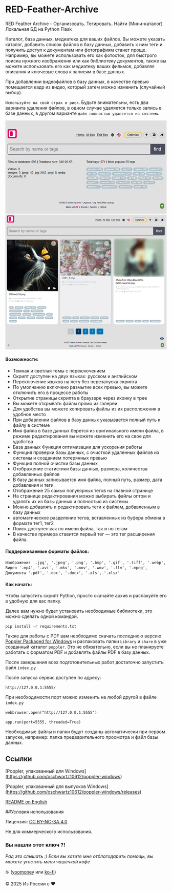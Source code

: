 # RED-Feather-Archive
RED Feather Archive - Организовать. Тегировать. Найти (Мини-каталог) Локальная БД на Python Flask

Каталог, база данных, медиатека для ваших файлов. Вы можете указать каталог, добавить список файлов в базу данных, добавить к ним теги и получить доступ к документам или фотографиям станет проще. Например, вы можете использовать его как фотосток, для быстрого поиска нужного изображения или как библиотеку документов, также вы можете использовать его как медиатеку ваших фильмов, добавляя описания и ключевые слова к записям в базе данных.

При добавлении видеофайлов в базу данных, в качестве превью помещается кадр из видео, который затем можно изменить (случайный выбор).

`Используйте на свой страх и риск`. Будьте внимательны, есть два варианта удаления файлов, в одном случае удаляется только запись в базе данных, в другом варианте `файл полностью удаляется из системы`.

![Светлый скриншот](https://github.com/blyamur/RED-Feather-Archive/blob/main/screen.jpg)
![Светлый скриншот](https://github.com/blyamur/RED-Feather-Archive/blob/main/screen_2.jpg)

#### Возможности:
* Темная и светлая темы с переключением
* Скрипт доступен на двух языках: русском и английском
* Переключение языков на лету без перезапуска скрипта
* По умолчанию включено размытие всех превью, вы можете отключить его в процессе работы
* Открытие страницы скрипта в браузере через иконку в трее
* Вы можете открывать файлы прямо из галереи
* Для удобства вы можете копировать файлы из их расположения в удобное место
* При добавлении файлов в базу данных указывается полный путь к файлу в системе
* Имя файла в базе данных берется из оригинального имени файла, в режиме редактирования вы можете изменить его на свое для удобства
* База данных Функция оптимизации для ускорения работы
* Функция проверки базы данных, с очисткой удаленных файлов из системы и созданием потерянных превью
* Функция полной очистки базы данных
* Отображение статистики базы данных, размера, количества добавленных файлов
* В базу данных записывается имя файла, полный путь, размер, дата добавления и теги.
* Отображение 25 самых популярных тегов на главной странице
* На странице редактирования можно выбирать файлы оптом и удалять их из базы данных и полностью из системы
* Можно добавлять и редактировать теги к файлам, добавленным в базу данных
* автоматическое разделение тегов, вставленных из буфера обмена в формате тег1, тег2
* Поиск доступен как по имени файла, так и по тегам
* В качестве примера ставится первый тег — это тег расширения файла.

#### Поддерживаемые форматы файлов:
```
Изображения '.jpg', '.jpeg', '.png', '.bmp', '.gif', '.tiff', '.webp',
Видео '.mp4', '.avi', '.mkv', '.mov', '.wmv', '.flv', '.mpeg',
Документы '.pdf', '.doc', '.docx', '.xls', '.xlsx'
```

#### Как начать:

Чтобы запустить скрипт Python, просто скачайте архив и распакуйте его в удобную для вас папку.

Далее вам нужно будет установить необходимые библиотеки, это можно сделать одной командой.

```
pip install -r requirements.txt
```
Также для работы с PDF вам необходимо скачать последнюю версию [Poppler Packaged for Windows](https://github.com/oschwartz10612/poppler-windows) и распаковать папки `Library` и `share` в уже созданный каталог `poppler`. Это не обязательно, если вы не планируете работать с форматом PDF и добавлять файлы PDF в базу данных.

После завершения всех подготовительных работ достаточно запустить файл `index.py`

После запуска сервис доступен по адресу:
```
http://127.0.0.1:5555/
```
При необходимости порт можно изменить на любой другой в файле `index.py`
```
webbrowser.open("http://127.0.0.1:5555")
```
```
app.run(port=5555, threaded=True)
```
Необходимые файлы и папки будут созданы автоматически при первом запуске, например: папка предварительного просмотра и файл базы данных.

## Ссылки
 [Poppler, упакованный для Windows] (https://github.com/oschwartz10612/poppler-windows)
 
 [Poppler, упакованный для выпусков Windows] (https://github.com/oschwartz10612/poppler-windows/releases)

 [README on English]( https://github.com/blyamur/RED-Feather-Archive/blob/main/README.md)

##Условия использования

Лицензия: [CC BY-NC-SA 4.0](https://creativecommons.org/licenses/by-nc-sa/4.0/)

Не для коммерческого использования.



### Вы нашли этот ключ ?!

*Рад это слышать :) Если вы хотите мне отблагодарить помощь, вы можете угостить меня чашечкой кофе*

 :coffee: ([yoomoney](https://yoomoney.ru/to/41001158104834) или [ko-fi](https://ko-fi.com/monseg))

© 2025 Из России с ❤
